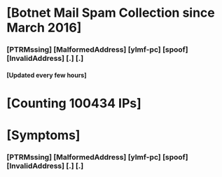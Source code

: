 # [Botnet Mail Spam Collection since March 2016]
### [PTRMssing] [MalformedAddress] [ylmf-pc] [spoof] [InvalidAddress] [.] [.]
#### [Updated every few hours]

# [Counting 100434 IPs]

# [Symptoms] 
###   [PTRMssing] [MalformedAddress] [ylmf-pc] [spoof] [InvalidAddress] [.] [.]
